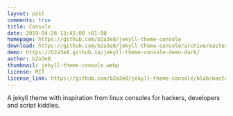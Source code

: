 ```yaml
---
layout: post
comments: true
title: Console
date: 2019-04-26 13:45:00 +01:00
homepage: https://github.com/b2a3e8/jekyll-theme-console
download: https://github.com/b2a3e8/jekyll-theme-console/archive/master.zip
demo: https://b2a3e8.github.io/jekyll-theme-console-demo-dark/
author: b2a3e8
thumbnail: jekyll-theme-console.webp
license: MIT
license_link: https://github.com/b2a3e8/jekyll-theme-console/blob/master/LICENSE.txt
---
```


A jekyll theme with inspiration from linux consoles for hackers, developers and script kiddies.
